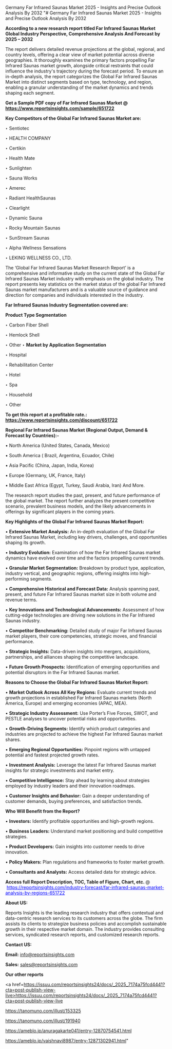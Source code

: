 Germany Far Infrared Saunas Market 2025 - Insights and Precise Outlook Analysis By 2032
"# Germany Far Infrared Saunas Market 2025 - Insights and Precise Outlook Analysis By 2032

<strong>According to a new research report titled Far Infrared Saunas Market Global Industry Perspective, Comprehensive Analysis And Forecast by 2025 – 2032</strong>

The report delivers detailed revenue projections at the global, regional, and country levels, offering a clear view of market potential across diverse geographies. It thoroughly examines the primary factors propelling Far Infrared Saunas market growth, alongside critical restraints that could influence the industry's trajectory during the forecast period. To ensure an in-depth analysis, the report categorizes the Global Far Infrared Saunas Market into distinct segments based on type, technology, and region, enabling a granular understanding of the market dynamics and trends shaping each segment.

<strong>Get a Sample PDF copy of Far Infrared Saunas Market </strong><strong>@<a href=https://www.reportsinsights.com/sample/651722 style=color:#0000ff;> https://www.reportsinsights.com/sample/651722</a></strong></font>

<strong>Key Competitors of the Global Far Infrared Saunas Market are:</strong>

‣ Sentiotec

‣ HEALTH COMPANY

‣ Certikin

‣ Health Mate

‣ Sunlighten

‣ Sauna Works

‣ Amerec

‣ Radiant HealthSaunas

‣ Clearlight

‣ Dynamic Sauna

‣ Rocky Mountain Saunas

‣ SunStream Saunas

‣ Alpha Wellness Sensations

‣ LEKING WELLNESS CO., LTD.

The ‘Global Far Infrared Saunas Market Research Report’ is a comprehensive and informative study on the current state of the Global Far Infrared Saunas Market industry with emphasis on the global industry. The report presents key statistics on the market status of the global Far Infrared Saunas market manufacturers and is a valuable source of guidance and direction for companies and individuals interested in the industry.

<strong>Far Infrared Saunas Industry Segmentation covered are:</strong>

<strong>Product Type Segmentation</strong>

‣ Carbon Fiber Shell

‣ Hemlock Shell

‣ Other
‣ 
<strong>Market by Application Segmentation</strong>

‣ Hospital

‣ Rehabilitation Center

‣ Hotel

‣ Spa

‣ Household

‣ Other

<strong>To get this report at a profitable rate.: <a href=https://www.reportsinsights.com/discount/651722 style=color:#0000ff;>https://www.reportsinsights.com/discount/651722</a></strong></font>

<strong>Regional Far Infrared Saunas Market (Regional Output, Demand &amp; Forecast by Countries):-</strong>

• North America (United States, Canada, Mexico)

• South America ( Brazil, Argentina, Ecuador, Chile)

• Asia Pacific (China, Japan, India, Korea)

• Europe (Germany, UK, France, Italy)

• Middle East Africa (Egypt, Turkey, Saudi Arabia, Iran) And More.

The research report studies the past, present, and future performance of the global market. The report further analyzes the present competitive scenario, prevalent business models, and the likely advancements in offerings by significant players in the coming years.

<strong>Key Highlights of the Global Far Infrared Saunas Market Report:</strong>

• <strong>Extensive Market Analysis:</strong> An in-depth evaluation of the Global Far Infrared Saunas Market, including key drivers, challenges, and opportunities shaping its growth.

• <strong>Industry Evolution:</strong> Examination of how the Far Infrared Saunas market dynamics have evolved over time and the factors propelling current trends.

• <strong>Granular Market Segmentation:</strong> Breakdown by product type, application, industry vertical, and geographic regions, offering insights into high-performing segments.

• <strong>Comprehensive Historical and Forecast Data:</strong> Analysis spanning past, present, and future Far Infrared Saunas market size in both volume and revenue terms.

• <strong>Key Innovations and Technological Advancements:</strong> Assessment of how cutting-edge technologies are driving new solutions in the Far Infrared Saunas industry.

• <strong>Competitor Benchmarking:</strong> Detailed study of major Far Infrared Saunas market players, their core competencies, strategic moves, and financial performance.

• <strong>Strategic Insights:</strong> Data-driven insights into mergers, acquisitions, partnerships, and alliances shaping the competitive landscape.

• <strong>Future Growth Prospects:</strong> Identification of emerging opportunities and potential disruptors in the Far Infrared Saunas market.

<strong>Reasons to Choose the Global Far Infrared Saunas Market Report:</strong>

• <strong>Market Outlook Across All Key Regions:</strong> Evaluate current trends and growth projections in established Far Infrared Saunas markets (North America, Europe) and emerging economies (APAC, MEA).

• <strong>Strategic Industry Assessment:</strong> Use Porter’s Five Forces, SWOT, and PESTLE analyses to uncover potential risks and opportunities.

• <strong>Growth-Driving Segments:</strong> Identify which product categories and industries are projected to achieve the highest Far Infrared Saunas market shares.

• <strong>Emerging Regional Opportunities:</strong> Pinpoint regions with untapped potential and fastest projected growth rates.

• <strong>Investment Analysis:</strong> Leverage the latest Far Infrared Saunas market insights for strategic investments and market entry.

• <strong>Competitive Intelligence:</strong> Stay ahead by learning about strategies employed by industry leaders and their innovation roadmaps.

• <strong>Customer Insights and Behavior:</strong> Gain a deeper understanding of customer demands, buying preferences, and satisfaction trends.

<strong>Who Will Benefit from the Report?</strong>

• <strong>Investors:</strong> Identify profitable opportunities and high-growth regions.

• <strong>Business Leaders:</strong> Understand market positioning and build competitive strategies.

• <strong>Product Developers:</strong> Gain insights into customer needs to drive innovation.

• <strong>Policy Makers:</strong> Plan regulations and frameworks to foster market growth.

• <strong>Consultants and Analysts:</strong> Access detailed data for strategic advice.
</ul>
<strong>Access full Report Description, TOC, Table of Figure, Chart, etc. </strong>@  <a href=https://reportsinsights.com/industry-forecast/far-infrared-saunas-market-analysis-by-regions-651722 style=color:#0000ff;>https://reportsinsights.com/industry-forecast/far-infrared-saunas-market-analysis-by-regions-651722</a></font>

<strong><strong>About US</strong>:</strong>

Reports Insights is the leading research industry that offers contextual and data-centric research services to its customers across the globe. The firm assists its clients to strategize business policies and accomplish sustainable growth in their respective market domain. The industry provides consulting services, syndicated research reports, and customized research reports.

<strong>Contact US:</strong>

<p class=""""><b>Email:</b> <a href=mailto:info@reportsinsights.com>info@reportsinsights.com</a></p>
<p class=""""><b>Sales:</b> <a href=mailto:sales@reportsinsights.com>sales@reportsinsights.com</a></p>

<strong>Our other reports</strong>

<a href=https://issuu.com/reportsinsights24/docs/_2025_7174a75fcd4441?cta=post-publish-view-live>https://issuu.com/reportsinsights24/docs/_2025_7174a75fcd4441?cta=post-publish-view-live</a>

<a href=https://tanomuno.com/illust/153325>https://tanomuno.com/illust/153325</a>

<a href=https://tanomuno.com/illust/191940>https://tanomuno.com/illust/191940</a>

<a href=https://ameblo.jp/anuragakarte041/entry-12870754541.html>https://ameblo.jp/anuragakarte041/entry-12870754541.html</a>

<a href=https://ameblo.jp/vaishnavi8987/entry-12871302941.html>https://ameblo.jp/vaishnavi8987/entry-12871302941.html</a>"
